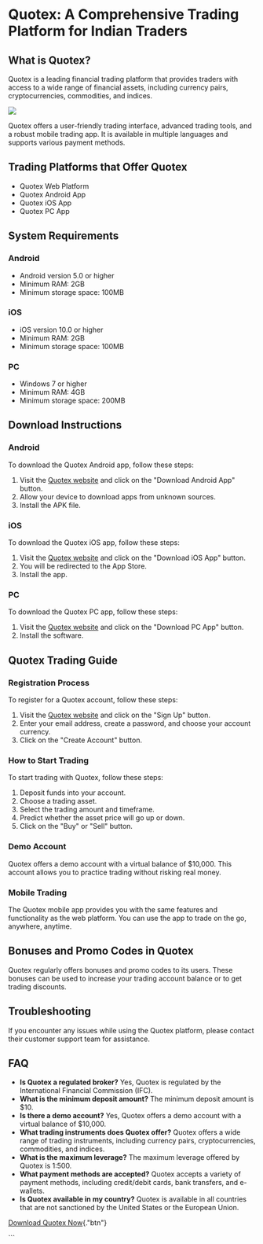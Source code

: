 # Quotex: A Comprehensive Trading Platform for Indian Traders

## What is Quotex?

Quotex is a leading financial trading platform that provides traders
with access to a wide range of financial assets, including currency
pairs, cryptocurrencies, commodities, and indices.

[![](https://static.quotex.io/files/5_en/300_250.jpg)](https://traff.sbs/brokerqxsignupf)

Quotex offers a user-friendly trading interface, advanced trading tools,
and a robust mobile trading app. It is available in multiple languages
and supports various payment methods.

## Trading Platforms that Offer Quotex

-   Quotex Web Platform
-   Quotex Android App
-   Quotex iOS App
-   Quotex PC App

## System Requirements

### Android

-   Android version 5.0 or higher
-   Minimum RAM: 2GB
-   Minimum storage space: 100MB

### iOS

-   iOS version 10.0 or higher
-   Minimum RAM: 2GB
-   Minimum storage space: 100MB

### PC

-   Windows 7 or higher
-   Minimum RAM: 4GB
-   Minimum storage space: 200MB

## Download Instructions

### Android

To download the Quotex Android app, follow these steps:

1.  Visit the [Quotex website](\%22https://traff.sbs/quotexonelink\%22)
    and click on the "Download Android App" button.
2.  Allow your device to download apps from unknown sources.
3.  Install the APK file.

### iOS

To download the Quotex iOS app, follow these steps:

1.  Visit the [Quotex website](\%22https://traff.sbs/quotexonelink\%22)
    and click on the "Download iOS App" button.
2.  You will be redirected to the App Store.
3.  Install the app.

### PC

To download the Quotex PC app, follow these steps:

1.  Visit the [Quotex website](\%22https://traff.sbs/quotexonelink\%22)
    and click on the "Download PC App" button.
2.  Install the software.

## Quotex Trading Guide

### Registration Process

To register for a Quotex account, follow these steps:

1.  Visit the [Quotex website](\%22https://traff.sbs/quotexonelink\%22)
    and click on the "Sign Up" button.
2.  Enter your email address, create a password, and choose your account
    currency.
3.  Click on the "Create Account" button.

### How to Start Trading

To start trading with Quotex, follow these steps:

1.  Deposit funds into your account.
2.  Choose a trading asset.
3.  Select the trading amount and timeframe.
4.  Predict whether the asset price will go up or down.
5.  Click on the "Buy" or "Sell" button.

### Demo Account

Quotex offers a demo account with a virtual balance of \$10,000. This
account allows you to practice trading without risking real money.

### Mobile Trading

The Quotex mobile app provides you with the same features and
functionality as the web platform. You can use the app to trade on the
go, anywhere, anytime.

## Bonuses and Promo Codes in Quotex

Quotex regularly offers bonuses and promo codes to its users. These
bonuses can be used to increase your trading account balance or to get
trading discounts.

## Troubleshooting

If you encounter any issues while using the Quotex platform, please
contact their customer support team for assistance.

## FAQ

-   **Is Quotex a regulated broker?** Yes, Quotex is regulated by the
    International Financial Commission (IFC).
-   **What is the minimum deposit amount?** The minimum deposit amount
    is \$10.
-   **Is there a demo account?** Yes, Quotex offers a demo account with
    a virtual balance of \$10,000.
-   **What trading instruments does Quotex offer?** Quotex offers a wide
    range of trading instruments, including currency pairs,
    cryptocurrencies, commodities, and indices.
-   **What is the maximum leverage?** The maximum leverage offered by
    Quotex is 1:500.
-   **What payment methods are accepted?** Quotex accepts a variety of
    payment methods, including credit/debit cards, bank transfers, and
    e-wallets.
-   **Is Quotex available in my country?** Quotex is available in all
    countries that are not sanctioned by the United States or the
    European Union.

[Download Quotex
Now](\%22https://traff.sbs/quotexonelink\%22){."btn"}

\`\`\`

